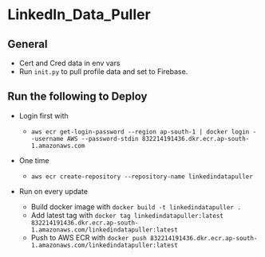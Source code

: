 # LinkedIn_Data_Puller
## General
* Cert and Cred data in env vars
* Run `init.py` to pull profile data and set to Firebase.

## Run the following to Deploy
* Login first with 
    * `aws ecr get-login-password --region ap-south-1 | docker login --username AWS --password-stdin 832214191436.dkr.ecr.ap-south-1.amazonaws.com`
* One time 
    * `aws ecr create-repository --repository-name linkedindatapuller`

* Run on every update
    * Build docker image with `docker build -t linkedindatapuller .`
    * Add latest tag with `docker tag linkedindatapuller:latest 832214191436.dkr.ecr.ap-south-1.amazonaws.com/linkedindatapuller:latest`
    * Push to AWS ECR with `docker push 832214191436.dkr.ecr.ap-south-1.amazonaws.com/linkedindatapuller:latest`